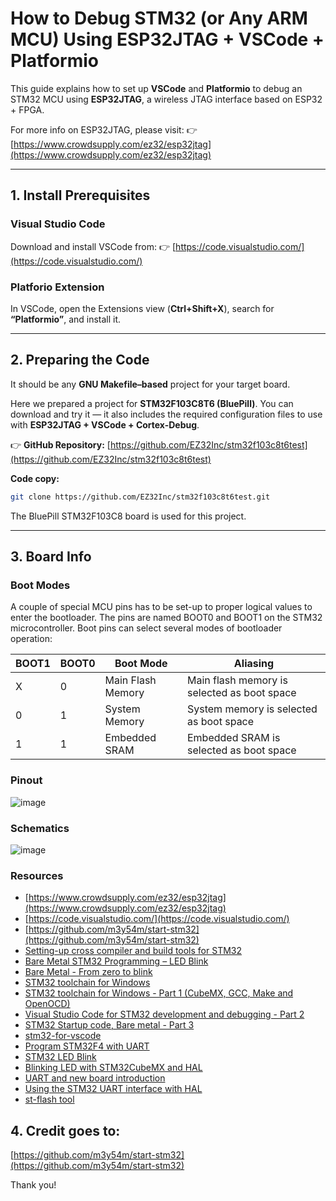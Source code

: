 #  How to Debug STM32 (or Any ARM MCU) Using ESP32JTAG + VSCode + Platformio

This guide explains how to set up **VSCode** and **Platformio** to debug an STM32 MCU using **ESP32JTAG**, a wireless JTAG interface based on ESP32 + FPGA.

For more info on ESP32JTAG, please visit:
👉 [https://www.crowdsupply.com/ez32/esp32jtag](https://www.crowdsupply.com/ez32/esp32jtag)

---

## 1. Install Prerequisites

### Visual Studio Code
Download and install VSCode from:
👉 [https://code.visualstudio.com/](https://code.visualstudio.com/)

### Platforio Extension
In VSCode, open the Extensions view (**Ctrl+Shift+X**), search for **“Platformio”**, and install it.

---

## 2. Preparing the Code

It should be any **GNU Makefile–based** project for your target board.

Here we prepared a project for **STM32F103C8T6 (BluePill)**.
You can download and try it — it also includes the required configuration files to use with **ESP32JTAG + VSCode + Cortex-Debug**.

👉 **GitHub Repository:** [https://github.com/EZ32Inc/stm32f103c8t6test](https://github.com/EZ32Inc/stm32f103c8t6test)

**Code copy:**
```bash
git clone https://github.com/EZ32Inc/stm32f103c8t6test.git
```

The BluePill STM32F103C8 board is used for this project.

---

## 3. Board Info

### Boot Modes

A couple of special MCU pins has to be set-up to proper logical values to enter the bootloader. The pins are named BOOT0 and BOOT1 on the STM32 microcontroller. Boot pins can select several modes of bootloader operation:

| BOOT1  | BOOT0  | Boot Mode         | Aliasing                                    |
| ------ | ------ | ----------------- | ------------------------------------------- |
| X      | 0      | Main Flash Memory | Main flash memory is selected as boot space |
| 0      | 1      | System Memory     | System memory is selected as boot space     |
| 1      | 1      | Embedded SRAM     | Embedded SRAM is selected as boot space     |

### Pinout

![image](https://user-images.githubusercontent.com/1549028/213869634-1ede5169-8cdf-4ff9-8a94-26daba5fbd69.png)

### Schematics

![image](https://user-images.githubusercontent.com/1549028/213869613-a7071a58-811e-42a3-b75f-5759ac5d6baa.png)

### Resources

- [https://www.crowdsupply.com/ez32/esp32jtag](https://www.crowdsupply.com/ez32/esp32jtag)
- [https://code.visualstudio.com/](https://code.visualstudio.com/)
- [https://github.com/m3y54m/start-stm32](https://github.com/m3y54m/start-stm32)
- [Setting-up cross compiler and build tools for STM32](https://freeelectron.ro/arm-cross-compiler-tutorial-stm32/)
- [Bare Metal STM32 Programming – LED Blink](https://freeelectron.ro/bare-metal-stm32-led-blink/)
- [Bare Metal - From zero to blink](https://www.linuxembedded.fr/2021/02/bare-metal-from-zero-to-blink)
- [STM32 toolchain for Windows](https://embeddedgeek.net/posts/STM32-toolchain-for-windows/)
- [STM32 toolchain for Windows - Part 1 (CubeMX, GCC, Make and OpenOCD)](https://youtu.be/PxQw5_7yI8Q)
- [Visual Studio Code for STM32 development and debugging - Part 2](https://youtu.be/xaC5oWwzOt0)
- [STM32 Startup code, Bare metal - Part 3](https://youtu.be/7stymN3eYw0)
- [stm32-for-vscode](https://marketplace.visualstudio.com/items?itemName=bmd.stm32-for-vscode)
- [Program STM32F4 with UART](http://stm32f4-discovery.net/2014/09/program-stm32f4-with-uart/)
- [STM32 LED Blink](https://stm32world.com/wiki/STM32_LED_Blink)
- [Blinking LED with STM32CubeMX and HAL](https://wiki.st.com/stm32mcu/wiki/STM32StepByStep:Step2_Blink_LED)
- [UART and new board introduction](https://wiki.st.com/stm32mcu/wiki/STM32StepByStep:Step3_Introduction_to_the_UART)
- [Using the STM32 UART interface with HAL ](https://visualgdb.com/tutorials/arm/stm32/uart/hal/)
- [st-flash tool](https://github.com/stlink-org/stlink)

## 4. Credit goes to:
[https://github.com/m3y54m/start-stm32](https://github.com/m3y54m/start-stm32)

Thank you!
